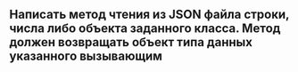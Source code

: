 <h2>
Написать метод чтения из JSON файла строки, числа либо объекта заданного класса. Метод должен возвращать объект типа данных указанного вызывающим
</h2>

<h3>

</h3>
